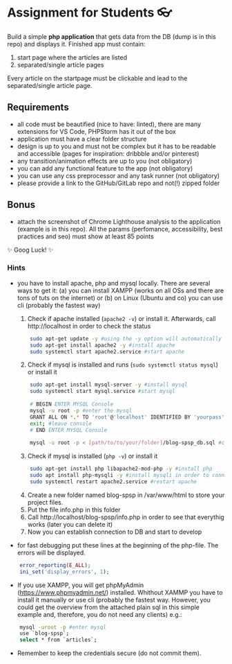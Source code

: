 # Assignment for Students :eyeglasses:

Build a simple **php application** that gets data from the DB (dump is in this repo) and displays it.
Finished app must contain:
  1. start page where the articles are listed
  2. separated/single article pages
   
Every article on the startpage must be clickable and lead to the separated/single article page.

## Requirements
- all code must be beautified (nice to have: linted), there are many extensions for VS Code, PHPStorm has it out of
  the box
- application must have a clear folder structure
- design is up to you and must not be complex but it has to be readable and accessible (pages for inspiration: dribbble and/or pinterest)
- any transition/animation effects are up to you (not obligatory)
- you can add any functional feature to the app (not obligatory)
- you can use any css preprocessor and any task runner (not obligatory)
- please provide a link to the GitHub/GitLab repo and not(!) zipped folder

## Bonus
- attach the screenshot of Chrome Lighthouse analysis to the application (example is in this repo). All the params (perfomance, accessibility, best practices and seo) must show at least 85 points

:sparkles: Goog Luck! :sparkles:

### Hints
- you have to install apache, php and mysql locally. There are several ways to get it: (a) you can install XAMPP (works on all OSs and there are tons of tuts on the internet) or (b) on Linux (Ubuntu and co) you can use cli (probably the fastest way)  

    1. Check if apache installed (`apache2 -v`) or install it. Afterwards, call http://localhost in order to check the status
    ```bash
        sudo apt-get update -y #using the -y option will automatically accept the conditions of the source update
        sudo apt-get install apache2 -y #install apache
        sudo systemctl start apache2.service #start apache
    ```  
    2. Check if mysql is installed and runs (`sudo systemctl status mysql`) or install it
    ```bash
        sudo apt-get install mysql-server -y #install mysql
        sudo systemctl start mysql.service #start mysql
        
        # BEGIN ENTER MYSQL Console
        mysql -u root -p #enter the mysql
        GRANT ALL ON *.* TO 'root'@'localhost' IDENTIFIED BY 'yourpass' WITH GRANT OPTION; # set pass for root
        exit; #leave console
        # END ENTER MYSQL Console
        
        mysql -u root -p < [path/to/to/your/folder]/blog-spsp_db.sql #create db blog-spsp and table articles by importing the file form the repo
    ```

    3. Check if mysql is installed (`php -v`) or install it
    ```bash
        sudo apt-get install php libapache2-mod-php -y #install php
        sudo apt install php-mysqli -y #install mysqli in order to connect to db
        sudo systemctl restart apache2.service #restart apache
    ```
    
    4. Create a new folder named blog-spsp in /var/www/html to store your project files.
    5. Put the file info.php in this folder
    6. Call http://localhost/blog-spsp/info.php in order to see that everythig works (later you can delete it)
    7. Now you can establish connection to DB and start to develop

- for fast debugging put these lines at the beginning of the php-file. The errors will be displayed.
```php
    error_reporting(E_ALL);
    ini_set('display_errors', 1);
```
- If you use XAMPP, you will get phpMyAdmin (https://www.phpmyadmin.net/) installed. Whithout XAMMP you have to install it manually or use cli (probably the fastest way. However, you could get the overview from the attached plain sql in this simple example and, therefore, you do not need any clients) e.g.:
```bash
    mysql -uroot -p #enter mysql 
    use `blog-spsp`;
    select * from `articles`;
```
- Remember to keep the credentials secure (do not commit them).